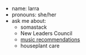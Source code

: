 - name: larra
- pronouns: she/her
- ask me about:
  - somastack 
  - New Leaders Council
  - [music recommendations](https://open.spotify.com/playlist/0t5Rj2psjqDFkqvcLgvxy9?si=6351dd02e3974a19)
  - houseplant care
 

